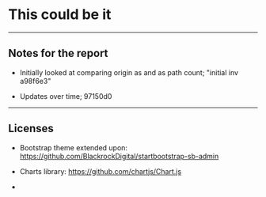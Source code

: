 # This could be it

---------------------
## Notes for the report

* Initially looked at comparing origin as and as path count; "initial inv a98f6e3"

* Updates over time; 97150d0

----------------------
## Licenses

- Bootstrap theme extended upon: https://github.com/BlackrockDigital/startbootstrap-sb-admin

- Charts library: https://github.com/chartjs/Chart.js

- 
